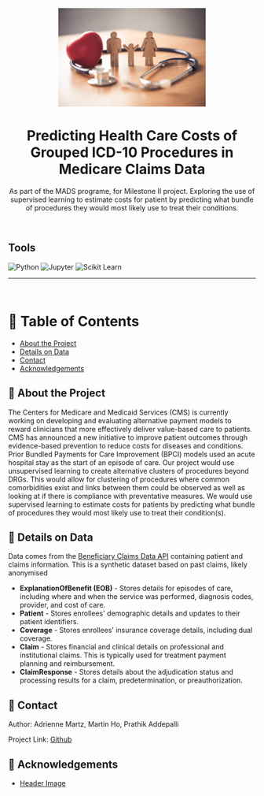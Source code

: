 <div align="center">

  <img src="assets/header.jpg" alt="logo" width="300" height="auto" />
  <h1>Predicting Health Care Costs of Grouped ICD-10 Procedures in Medicare Claims Data</h1>
  
  <p>
    As part of the MADS programe, for Milestone II project. Exploring the use of supervised learning to estimate costs for patient by predicting what bundle of procedures they would most likely use to treat their conditions.
  </p>

</div>

<br />

<!-- Badges -->

## Tools

![Python](https://img.shields.io/badge/Python-FFD43B?style=for-the-badge&logo=python&logoColor=blue)
![Jupyter](https://img.shields.io/badge/Jupyter-F37626.svg?&style=for-the-badge&logo=Jupyter&logoColor=white)
![Scikit Learn](https://img.shields.io/badge/scikit_learn-F7931E?style=for-the-badge&logo=scikit-learn&logoColor=white)

---

<br />

<!-- Table of Contents -->

# :notebook_with_decorative_cover: Table of Contents

- [About the Project](#star2-about-the-project)
- [Details on Data](#bookmark_tabs-details-on-data)
- [Contact](#handshake-contact)
- [Acknowledgements](#gem-acknowledgements)

<!-- About the Project -->

## :star2: About the Project

The Centers for Medicare and Medicaid Services (CMS) is currently working on developing and evaluating alternative payment models to reward clinicians that more effectively deliver value-based care to patients. CMS has announced a new initiative to improve patient outcomes through evidence-based prevention to reduce costs for diseases and conditions. Prior Bundled Payments for Care Improvement (BPCI) models used an acute hospital stay as the start of an episode of care. Our project would use unsupervised learning to create alternative clusters of procedures beyond DRGs. This would allow for clustering of procedures where common comorbidities exist and links between them could be observed as well as looking at if there is compliance with preventative measures. We would use supervised learning to estimate costs for patients by predicting what bundle of procedures they would most likely use to treat their condition(s).

## :bookmark_tabs: Details on Data

Data comes from the [Beneficiary Claims Data API](https://bcda.cms.gov/bcda-data.html) containing patient and claims information. This is a synthetic dataset based on past claims, likely anonymised

- **ExplanationOfBenefit (EOB)** - Stores details for episodes of care, including where and when the service was performed, diagnosis codes, provider, and cost of care.
- **Patient** - Stores enrollees' demographic details and updates to their patient identifiers.
- **Coverage** - Stores enrollees' insurance coverage details, including dual coverage.
- **Claim** - Stores financial and clinical details on professional and institutional claims. This is typically used for treatment payment planning and reimbursement.
- **ClaimResponse** - Stores details about the adjudication status and processing results for a claim, predetermination, or preauthorization.

## :handshake: Contact

Author: Adrienne Martz, Martin Ho, Prathik Addepalli

Project Link: [Github](https://github.com/martza87/siads_696_mII)

<!-- Acknowledgments -->

## :gem: Acknowledgements

- [Header Image](https://hmdi.com.au/wp-content/uploads/2025/03/image-2.jpeg)
